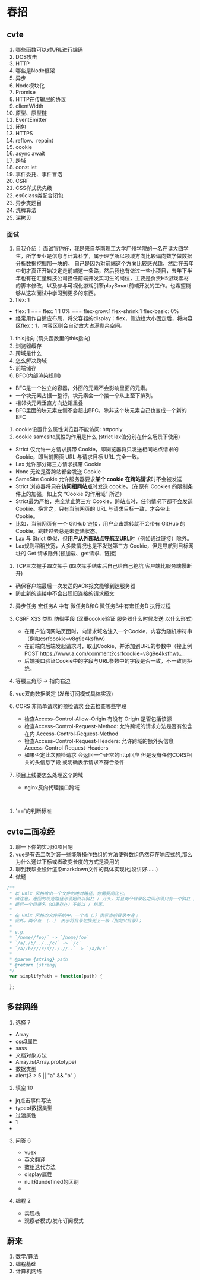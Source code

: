 # 春招

## cvte

1. 哪些函数可以对URL进行编码
2. DOS攻击
3. HTTP
4. 哪些是Node框架
5. 异步
6. Node模块化
7. Promise
8. HTTP在传输层的协议
9.  clientWidth
10. 原型、原型链
11. EventEmitter
12. 闭包
13. HTTPS
14. reflow、repaint
15. cookie
16. async await
17. 跨域
18. const let
19. 事件委托、事件冒泡
20. CSRF
21. CSS样式优先级
22. es6class类配合闭包
23. 异步类题目
24. 洗牌算法
25. 深拷贝

### 面试 

1. 自我介绍： 面试官你好，我是来自华南理工大学广州学院的一名在读大四学生，所学专业是信息与计算科学，属于理学所以领域方向比较偏向数学做数据分析数据挖掘那一块的。
            自己是因为对前端这个方向比较感兴趣，然后在去年中旬才真正开始决定走前端这一条路，然后我也有做过一些小项目，去年下半年也有在汇量科技公司担任前端开发实习生的岗位，主要是负责H5游戏素材的脚本修改，以及参与可视化游戏引擎playSmart前端开发的工作。也希望能够从这次面试中学习到更多的东西。
2. flex: 1

- flex: 1 === flex: 1 1 0% === flex-grow:1 flex-shrink:1 flex-basic: 0%
- 经常用作自适应布局，将父容器的display：flex，侧边栏大小固定后，将内容区flex：1，内容区则会自动放大占满剩余空间。


1. this指向 (箭头函数里的this指向)
2. 浏览器缓存
3. 跨域是什么
4. 怎么解决跨域
5. 前端储存
6. BFC(内部渲染规则)

- BFC是一个独立的容器，外面的元素不会影响里面的元素。
- 一个块元素占据一整行，块元素会一个接一个从上至下排列。
- 相邻块元素垂直方向边距重叠
- BFC里面的块元素左侧不会超出BFC，除非这个块元素自己也变成一个新的BFC


1.  cookie设置什么属性浏览器不能访问: httponly
2.  cookie samesite属性的作用是什么 (strict lax值分别在什么场景下使用)
    
- Strict 仅允许一方请求携带 Cookie，即浏览器将只发送相同站点请求的 Cookie，即当前网页 URL 与请求目标 URL 完全一致。
- Lax 允许部分第三方请求携带 Cookie
- None 无论是否跨站都会发送 Cookie
- SameSite Cookie 允许服务器要求**某个 cookie 在跨站请求**时不会被发送
- Strict 浏览器将只在**访问相同站点**时发送 cookie。（在原有 Cookies 的限制条件上的加强，如上文 “Cookie 的作用域” 所述）
- Strict最为严格，完全禁止第三方 Cookie，跨站点时，任何情况下都不会发送 Cookie。换言之，只有当前网页的 URL 与请求目标一致，才会带上 Cookie。
- 比如，当前网页有一个 GitHub 链接，用户点击跳转就不会带有 GitHub 的 Cookie，跳转过去总是未登陆状态。
- Lax 与 Strict 类似，但**用户从外部站点导航至URL**时（例如通过链接）除外。 
- Lax规则稍稍放宽，大多数情况也是不发送第三方 Cookie，但是导航到目标网址的 Get 请求除外(预加载、get请求、链接)

1.  TCP三次握手四次挥手 (四次挥手结束后自己给自己挖坑 客户端比服务端慢断开)
  - 确保客户端最后一次发送的ACK报文能够到达服务器
  - 防止新的连接中不会出现旧连接的请求报文

2.  异步任务 宏任务A 中有 微任务B和C 微任务B中有宏任务D 执行过程
3.  CSRF XSS 类型 防御手段 (双重cookie验证 服务器什么时候发送 以什么形式)

    - 在用户访问网站页面时，向请求域名注入一个Cookie，内容为随机字符串（例如csrfcookie=v8g9e4ksfhw）
    - 在前端向后端发起请求时，取出Cookie，并添加到URL的参数中（接上例POST https://www.a.com/comment?csrfcookie=v8g9e4ksfhw）。
    - 后端接口验证Cookie中的字段与URL参数中的字段是否一致，不一致则拒绝。


4.  等腰三角形 -> 指向右边
5.  vue双向数据绑定 (发布订阅模式具体实现)
6.  CORS 非简单请求的预检请求 会去检查哪些字段
   
    - 检查Access-Control-Allow-Origin 有没有 Origin 是否包括该源
    - 检查Access-Control-Request-Method: 允许跨域的请求方法是否有包含在内 Access-Control-Request-Method
    - 检查Access-Control-Request-Headers:  允许跨域的额外头信息 Access-Control-Request-Headers
    - 如果否定此次预检请求 会返回一个正常的http回应 但是没有任何CORS相关的头信息字段 或明确表示请求不符合条件
  
7.  项目上线要怎么处理这个跨域
    
    - nginx反向代理接口跨域
   
```html
   
```

1.  '=='的判断标准


## cvte二面凉经

1. 聊一下你的实习和项目吧
2. vue是有去二次封装一些能够操作数组的方法使得数组仍然存在响应式的,那么为什么通过下标或者改变长度的方式是没用的
3. 聊到我毕业设计渲染markdown文件的具体实现(也没讲好......)
4. 做题

```javascript
/**
 * 以 Unix 风格给出一个文件的绝对路径，你需要简化它。
 * 请注意，返回的规范路径必须始终以斜杠 / 开头，并且两个目录名之间必须只有一个斜杠 /。
 * 最后一个目录名（如果存在）不能以 / 结尾。
 * 
 * 在 Unix 风格的文件系统中，一个点（.）表示当前目录本身；
 * 此外，两个点 （..） 表示将目录切换到上一级（指向父目录）；
 * 
 * e.g.
 * `/home//foo/` -> `/home/foo`
 * `/a/./b/../../c/` -> `/c`
 * `/a//b////c/d//././/..` -> `/a/b/c`
 * 
 * @param {string} path
 * @return {string}
 */
 var simplifyPath = function(path) {

 };
```


## 多益网络

1. 选择 7
 - Array
 - css3属性
 - sass
 - 文档对象方法
 - Array.is(Array.prototype)
 - 数据类型
 - alert(3 > 5 || "a" && "b" )
2. 填空 10

 - jq点击事件写法
 - typeof数据类型
 - 过渡属性
 - 1
 - 
3. 问答 6
   - vuex
   - 英文翻译
   - 数组迭代方法
   - display属性
   - null和undefined的区别
   - 
4. 编程 2

   - 实现栈
   - 观察者模式/发布订阅模式

## 蔚来

1. 数学/算法
2. 编程基础
3. 计算机网络


